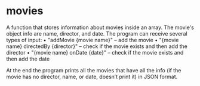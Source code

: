 # movies
A function that stores information about movies inside an array. The movie's object info are name, director, and date. The program can receive several types of input:
•	"addMovie {movie name}" – add the movie
•	"{movie name} directedBy {director}" – check if the movie exists and then add the director
•	"{movie name} onDate {date}" – check if the movie exists and then add the date

At the end the program prints all the movies that have all the info (if the movie has no director, name, or date, doesn’t print it) in JSON format.